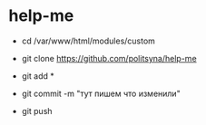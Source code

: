 # help-me



* cd /var/www/html/modules/custom
* git clone https://github.com/politsyna/help-me

* git add *
* git commit -m "тут пишем что изменили"
* git push
